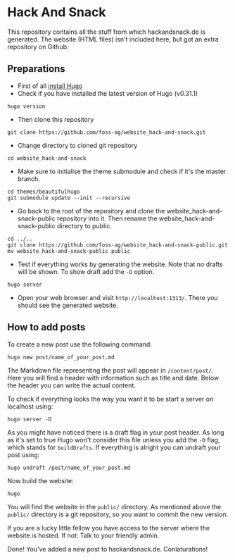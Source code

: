 # Hack And Snack
This repository contains all the stuff from which hackandsnack.de is generated. The website (HTML files) isn't included here, but got an extra repository on Github.

## Preparations
- First of all [install Hugo](https://gohugo.io/overview/installing/)
- Check if you have installed the latest version of Hugo (v0.31.1)
```
hugo version
```

- Then clone this repository
```
git clone https://github.com/foss-ag/website_hack-and-snack.git
```

- Change directory to cloned git repository
```
cd website_hack-and-snack
```

- Make sure to initialise the theme submodule and check if it's the master branch.
```
cd themes/beautifulhugo
git submodule update --init --recursive
```
- Go back to the root of the repository and clone the website_hack-and-snack-public repository into it. Then rename the website_hack-and-snack-public directory to public.
```
cd ../..
git clone https://github.com/foss-ag/website_hack-and-snack-public.git
mv website_hack-and-snack-public public
```

- Test if everything works by generating the website. Note that no drafts will be shown. To
show draft add the `-D` option.
```
hugo server
```

- Open your web browser and visit `http://localhost:1313/`. There you should see the generated website.

## How to add posts
To create a new post use the following command:
```
hugo new post/name_of_your_post.md
```
The Markdown file representing the post will appear in `/content/post/`. Here you will find a header with information such as title and date. Below the header you can write the actual content.

To check if everything looks the way you want it to be start a server on localhost using:

```
hugo server -D
```

As you might have noticed there is a draft flag in your post header. As long as it's set to true Hugo won't consider this file unless you add the `-D` flag, which stands for `buildDrafts`. If everything is alright you can undraft your post using:

```
hugo undraft /post/name_of_your_post.md
```

Now build the website:

```
hugo
```

You will find the website in the `public/` directory. As mentioned above the `public/` directory is a git repository, so you want to commit the new version.

If you are a lucky little fellow you have access to the server where the website is hosted. If not: Talk to your friendly admin.

Done! You've added a new post to hackandsnack.de. Conlaturations!
